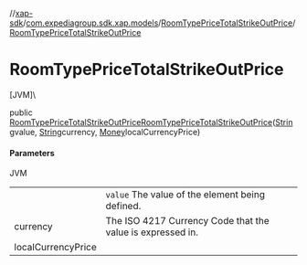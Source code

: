 //[xap-sdk](../../../index.md)/[com.expediagroup.sdk.xap.models](../index.md)/[RoomTypePriceTotalStrikeOutPrice](index.md)/[RoomTypePriceTotalStrikeOutPrice](-room-type-price-total-strike-out-price.md)

# RoomTypePriceTotalStrikeOutPrice

[JVM]\

public [RoomTypePriceTotalStrikeOutPrice](index.md)[RoomTypePriceTotalStrikeOutPrice](-room-type-price-total-strike-out-price.md)([String](https://docs.oracle.com/javase/8/docs/api/java/lang/String.html)value, [String](https://docs.oracle.com/javase/8/docs/api/java/lang/String.html)currency, [Money](../-money/index.md)localCurrencyPrice)

#### Parameters

JVM

| | |
|---|---|
|  | `value` The value of the element being defined. |
| currency | The ISO 4217 Currency Code that the value is expressed in. |
| localCurrencyPrice |
